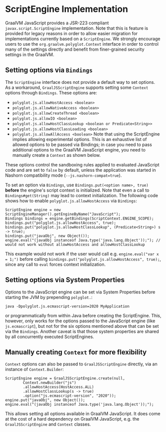# ScriptEngine Implementation

GraalVM JavaScript provides a JSR-223 compliant `javax.script.ScriptEngine` implementation.
Note that this is feature is provided for legacy reasons in order to allow easier migration for implementations currently based on a `ScriptEngine`.
We strongly encourage users to use the `org.graalvm.polyglot.Context` interface in order to control many of the settings directly and benefit from finer-grained security settings in the GraalVM.

## Setting options via `Bindings`
The  `ScriptEngine` interface does not provide a default way to set options.
As a workaround, `GraalJSScriptEngine` supports setting some `Context` options
through `Bindings`.
These options are:
* `polyglot.js.allowHostAccess <boolean>`
* `polyglot.js.allowNativeAccess <boolean>`
* `polyglot.js.allowCreateThread <boolean>`
* `polyglot.js.allowIO <boolean>`
* `polyglot.js.allowHostClassLookup <boolean or Predicate<String>>`
* `polyglot.js.allowHostClassLoading <boolean>`
* `polyglot.js.allowAllAccess <boolean>`
Note that using the ScriptEngine implies allowing experimental options.
This is an exhaustive list of allowed options to be passed via Bindings; in case you need to pass additional options to the GraalVM JavaScript engine, you need to manually create a `Context` as shown below.

These options control the sandboxing rules applied to evaluated JavaScript code and are set to `false` by default, unless the application was
started in Nashorn compatibility mode (`--js.nashorn-compat=true`).

To set an option via `Bindings`, use `Bindings.put(<option name>, true)` **before** the engine's script context is initialized. Note that
even a call to `Bindings#get(String)` may lead to context initialization.
The following code shows how to enable `polyglot.js.allowHostAccess` via `Bindings`:
```
ScriptEngine engine = new ScriptEngineManager().getEngineByName("JavaScript");
Bindings bindings = engine.getBindings(ScriptContext.ENGINE_SCOPE);
bindings.put("polyglot.js.allowHostAccess", true);
bindings.put("polyglot.js.allowHostClassLookup", (Predicate<String>) s -> true);
bindings.put("javaObj", new Object());
engine.eval("(javaObj instanceof Java.type('java.lang.Object'));"); // would not work without allowHostAccess and allowHostClassLookup
```
This example would not work if the user would call e.g. `engine.eval("var x = 1;")` before calling `bindings.put("polyglot.js.allowHostAccess", true);`, since
any call to `eval` forces context initialization.

## Setting options via System Properties
Options to the JavaScript engine can be set via System Properties before starting the JVM by prepending `polyglot.`:

```
java -Dpolyglot.js.ecmascript-version=2020 MyApplication
```

or programmatically from within Java before creating the ScriptEngine.
This, however, only works for the options passed to the JavaScript engine (like `js.ecmascript`), but not for the six options mentioned above that can be set via the `Bindings`.
Another caveat is that those system properties are shared by all concurrently executed ScriptEngines.

## Manually creating `Context` for more flexibility
`Context` options can also be passed to `GraalJSScriptEngine` directly, via an instance of `Context.Builder`:
```
ScriptEngine engine = GraalJSScriptEngine.create(null,
        Context.newBuilder("js")
        .allowHostAccess(HostAccess.ALL)
        .allowHostClassLookup(s -> true)
        .option("js.ecmascript-version", "2020"));
engine.put("javaObj", new Object());
engine.eval("(javaObj instanceof Java.type('java.lang.Object'));");
```

This allows setting all options available in GraalVM JavaScript.
It does come at the cost of a hard dependency on GraalVM JavaScript, e.g. the `GraalJSScriptEngine` and `Context` classes.
